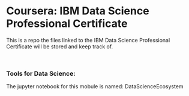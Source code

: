 <H1>Coursera: IBM Data Science Professional Certificate</H1>

This is a repo the files linked to the IBM Data Science Professional Certificate will be stored and keep track of.

</br>

<H3>Tools for Data Science:</H3>

The jupyter notebook for this mobule is named: DataScienceEcosystem
